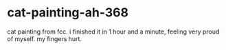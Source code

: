 # cat-painting-ah-368
cat painting from fcc. i finished it in 1 hour and a minute, feeling very proud of myself. my fingers hurt.
